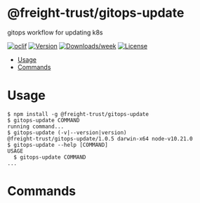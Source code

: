 @freight-trust/gitops-update
============================

gitops workflow for updating k8s

[![oclif](https://img.shields.io/badge/cli-oclif-brightgreen.svg)](https://oclif.io)
[![Version](https://img.shields.io/npm/v/@freight-trust/gitops-update.svg)](https://npmjs.org/package/@freight-trust/gitops-update)
[![Downloads/week](https://img.shields.io/npm/dw/@freight-trust/gitops-update.svg)](https://npmjs.org/package/@freight-trust/gitops-update)
[![License](https://img.shields.io/npm/l/@freight-trust/gitops-update.svg)](https://github.com/https://github.com/freight-trust/actions-gitops-update/blob/master/package.json)

<!-- toc -->
* [Usage](#usage)
* [Commands](#commands)
<!-- tocstop -->
# Usage
<!-- usage -->
```sh-session
$ npm install -g @freight-trust/gitops-update
$ gitops-update COMMAND
running command...
$ gitops-update (-v|--version|version)
@freight-trust/gitops-update/1.0.5 darwin-x64 node-v10.21.0
$ gitops-update --help [COMMAND]
USAGE
  $ gitops-update COMMAND
...
```
<!-- usagestop -->
# Commands
<!-- commands -->

<!-- commandsstop -->

